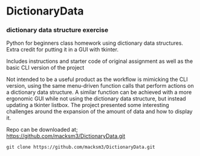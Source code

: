 # DictionaryData
### dictionary data structure exercise

Python for beginners class homework using dictionary data structures.
Extra credit for putting it in a GUI with tkinter.

Includes instructions and starter code of original assignment as well as the 
basic CLI version of the project

Not intended to be a useful product as the workflow is mimicking the 
CLI version, using the same menu-driven function calls that perform 
actions on a dictionary data structure. A similar function can be achieved 
with a more ergonomic GUI while not using the dictionary data structure, but instead 
updating a tkinter listbox. The project presented 
some interesting challenges around the expansion of the amount of data 
and how to display it.

Repo can be downloaded at; https://github.com/macksm3/DictionaryData.git

    git clone https://github.com/macksm3/DictionaryData.git

